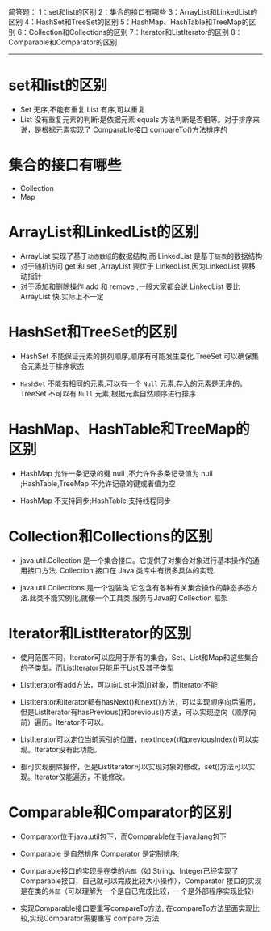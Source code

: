 简答题：
1：set和list的区别
2：集合的接口有哪些
3：ArrayList和LinkedList的区别
4：HashSet和TreeSet的区别
5：HashMap、HashTable和TreeMap的区别
6：Collection和Collections的区别
7：Iterator和ListIterator的区别
8：Comparable和Comparator的区别

****
# set和list的区别
- Set 无序,不能有重复 List 有序,可以重复
- List 没有重复元素的判断:是依据元素 equals 方法判断是否相等。对于排序来说，是根据元素实现了 Comparable接口 compareTo()方法排序的

# 集合的接口有哪些
- Collection
- Map

# ArrayList和LinkedList的区别
- ArrayList 实现了基于`动态数组`的数据结构,而 LinkedList 是基于`链表`的数据结构
- 对于随机访问 get 和 set ,ArrayList 要优于 LinkedList,因为LinkedList 要移动指针
- 对于添加和删除操作 add 和 remove ,一般大家都会说 LinkedList 要比 ArrayList 快,实际上不一定

# HashSet和TreeSet的区别
- HashSet 不能保证元素的排列顺序,顺序有可能发生变化.TreeSet 可以确保集合元素处于排序状态

- `HashSet` 不能有相同的元素,可以有一个 `Null` 元素,存入的元素是无序的。TreeSet 不可以有 `Null` 元素,根据元素自然顺序进行排序


# HashMap、HashTable和TreeMap的区别

- HashMap 允许一条记录的键 null ,不允许许多条记录值为 null ;HashTable,TreeMap 不允许记录的键或者值为空

- HashMap 不支持同步;HashTable 支持线程同步

# Collection和Collections的区别
- java.util.Collection 是一个集合接口。它提供了对集合对象进行基本操作的通用接口方法. Collection 接口在 Java 类库中有很多具体的实现.

- java.util.Collections 是一个包装类.它包含有各种有关集合操作的静态多态方法.此类不能实例化,就像一个工具类,服务与Java的 Collection 框架


# Iterator和ListIterator的区别
- 使用范围不同，Iterator可以应用于所有的集合，Set、List和Map和这些集合的子类型。而ListIterator只能用于List及其子类型

- ListIterator有add方法，可以向List中添加对象，而Iterator不能

- ListIterator和Iterator都有hasNext()和next()方法，可以实现顺序向后遍历，但是ListIterator有hasPrevious()和previous()方法，可以实现逆向（顺序向前）遍历。Iterator不可以。
- ListIterator可以定位当前索引的位置，nextIndex()和previousIndex()可以实现。Iterator没有此功能。
- 都可实现删除操作，但是ListIterator可以实现对象的修改，set()方法可以实现。Iterator仅能遍历，不能修改。

# Comparable和Comparator的区别
- Comparator位于java.util包下，而Comparable位于java.lang包下
- Comparable 是自然排序 Comparator 是定制排序;
- Comparable接口的实现是在类的`内部`（如 String、Integer已经实现了Comparable接口，自己就可以完成比较大小操作），Comparator 接口的实现是在类的`外部`（可以理解为一个是自已完成比较，一个是外部程序实现比较）

- 实现Comparable接口要重写compareTo方法, 在compareTo方法里面实现比较,实现Comparator需要重写 compare 方法
